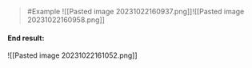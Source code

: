 >	#Example 
>	![[Pasted image 20231022160937.png]]![[Pasted image 20231022160958.png]]

#### End result:
![[Pasted image 20231022161052.png]]
